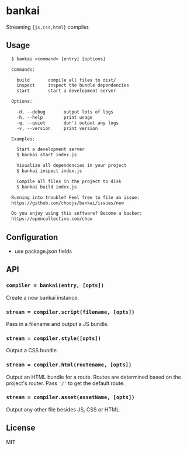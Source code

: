 # bankai
Streaming `{js,css,html}` compiler.

## Usage
```txt
  $ bankai <command> [entry] [options]

  Commands:

    build       compile all files to dist/
    inspect     inspect the bundle dependencies
    start       start a development server

  Options:

    -d, --debug       output lots of logs
    -h, --help        print usage
    -q, --quiet       don't output any logs
    -v, --version     print version

  Examples:

    Start a development server
    $ bankai start index.js

    Visualize all dependencies in your project
    $ bankai inspect index.js

    Compile all files in the project to disk
    $ bankai build index.js

  Running into trouble? Feel free to file an issue:
  https://github.com/choojs/bankai/issues/new

  Do you enjoy using this software? Become a backer:
  https://opencollective.com/choo
```

## Configuration
- use package.json fields

## API
### `compiler = bankai(entry, [opts])`
Create a new bankai instance.

### `stream = compiler.script(filename, [opts])`
Pass in a filename and output a JS bundle.

### `stream = compiler.style([opts])`
Output a CSS bundle.

### `stream = compiler.html(routename, [opts])`
Output an HTML bundle for a route. Routes are determined based on the project's
router. Pass `'/'` to get the default route.

### `stream = compiler.asset(assetName, [opts])`
Output any other file besides JS, CSS or HTML.

## License
MIT
